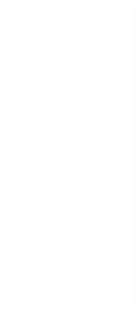 <img alt="🦑" align="left" width="400px" src="https://github.com/MayoBlueSky/MayoBlueSky/blob/master/metrics.svg">
<img alt="🦑" align="left" width="400px" src="https://github.com/MayoBlueSky/MayoBlueSky/blob/master/metrics.additional.svg">
